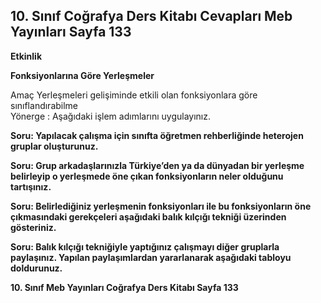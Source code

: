## 10. Sınıf Coğrafya Ders Kitabı Cevapları Meb Yayınları Sayfa 133

**Etkinlik**

**Fonksiyonlarına Göre Yerleşmeler**

Amaç Yerleşmeleri gelişiminde etkili olan fonksiyonlara göre sınıflandırabilme  
 Yönerge : Aşağıdaki işlem adımlarını uygulayınız.

**Soru: Yapılacak çalışma için sınıfta öğretmen rehberliğinde heterojen gruplar oluşturunuz.**

**Soru: Grup arkadaşlarınızla Türkiye’den ya da dünyadan bir yerleşme belirleyip o yerleşmede öne çıkan fonksiyonların neler olduğunu tartışınız.**

**Soru: Belirlediğiniz yerleşmenin fonksiyonları ile bu fonksiyonların öne çıkmasındaki gerekçeleri aşağıdaki balık kılçığı tekniği üzerinden gösteriniz.**

**Soru: Balık kılçığı tekniğiyle yaptığınız çalışmayı diğer gruplarla paylaşınız. Yapılan paylaşımlardan yararlanarak aşağıdaki tabloyu doldurunuz.**

**10. Sınıf Meb Yayınları Coğrafya Ders Kitabı Sayfa 133**